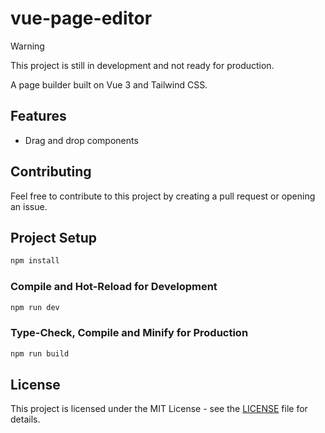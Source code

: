# vue-page-editor

> [!WARNING]  
> This project is still in development and not ready for production.

A page builder built on Vue 3 and Tailwind CSS.

## Features

- Drag and drop components

## Contributing

Feel free to contribute to this project by creating a pull request or opening an issue.

## Project Setup

```sh
npm install
```

### Compile and Hot-Reload for Development

```sh
npm run dev
```

### Type-Check, Compile and Minify for Production

```sh
npm run build
```

## License

This project is licensed under the MIT License - see the [LICENSE](LICENSE) file for details.
